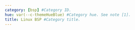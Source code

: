 ```yaml
---
category: [bsp] #Category ID.
hue: var(--c-themeHueBlue) #Category hue. See note [1].
title: Linux BSP #Category title.
---
```

